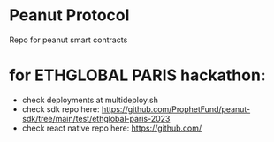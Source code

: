 # Peanut Protocol

Repo for peanut smart contracts

# for ETHGLOBAL PARIS hackathon:
- check deployments at multideploy.sh
- check sdk repo here: https://github.com/ProphetFund/peanut-sdk/tree/main/test/ethglobal-paris-2023
- check react native repo here: https://github.com/